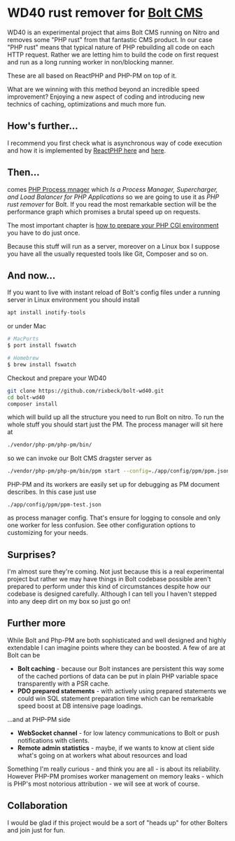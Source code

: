# WD40 rust remover for [Bolt CMS](https://bolt.cm)

WD40 is an experimental project that aims Bolt CMS running on Nitro and removes some "PHP rust" from that fantastic CMS 
product. In our case "PHP rust" means that typical nature of PHP rebuilding all code on each HTTP request.
Rather we are letting him to build the code on first request and run as a long running worker in non/blocking manner.

These are all based on ReactPHP and PHP-PM on top of it.

What are we winning with this method beyond an incredible speed improvement? Enjoying a new aspect of coding and introducing
new technics of caching, optimizations and much more fun.

## How's further...

I recommend you first check what is asynchronous way of code execution and how it is implemented by 
[ReactPHP here](https://sergeyzhuk.me/reactphp-series) and [here](https://reactphp.org/).
  
## Then...

comes [PHP Process mnager](https://github.com/php-pm/php-pm) which *Is a Process Manager, Supercharger, and Load Balancer 
for PHP Applications* so we are going to use it as *PHP rust remover* for Bolt. If you read the most remarkable section 
will be the performance graph which promises a brutal speed up on requests.

The most important chapter is [how to prepare your PHP CGI environment](https://github.com/php-pm/php-pm/wiki/Use-without-Docker) 
you have to do just once. 

Because this stuff will run as a server, moreover on a Linux box I suppose you have all the usually requested tools like 
Git, Composer and so on. 

## And now...

If you want to live with instant reload of Bolt's config files under a running server in Linux environment you should install

```bash
apt install inotify-tools
```

or under Mac

```bash
# MacPorts
$ port install fswatch

# Homebrew
$ brew install fswatch
```

Checkout and prepare your WD40

```bash
git clone https://github.com/rixbeck/bolt-wd40.git
cd bolt-wd40
composer install
```
  
which will build up all the structure you need to run Bolt on nitro. To run the whole stuff you should start just the PM.
The process manager will sit here at

```bash
./vendor/php-pm/php-pm/bin/
```
  
so we can invoke our Bolt CMS dragster server as

```bash  
./vendor/php-pm/php-pm/bin/ppm start --config=./app/config/ppm/ppm.json
```

PHP-PM and its workers are easily set up for debugging as PM document describes. In this case just use 

```
./app/config/ppm/ppm-test.json
```

as process manager config. That's ensure for logging to console and only one worker for less confusion.
See other configuration options to customizing for your needs.

## Surprises?

I'm almost sure they're coming. Not just because this is a real experimental project but rather we may have things in Bolt
codebase possible aren't prepared to perform under this kind of circumstances despite how our codebase is designed carefully.
Although I can tell you I haven't stepped into any deep dirt on my box so just go on!

## Further more

While Bolt and Php-PM are both sophisticated and well designed and highly extendable I can imagine points where they
can be boosted. A few of are at Bolt can be

* **Bolt caching** - because our Bolt instances are persistent this way some of the cached portions of data can be put in plain PHP
variable space transparently with a PSR cache.
* **PDO prepared statements** - with actively using prepared statements we could win SQL statement preparation time which 
can be remarkable speed boost at DB intensive page loadings. 

...and at PHP-PM side

* **WebSocket channel** - for low latency communications to Bolt or push notifications with clients.
* **Remote admin statistics** - maybe, if we wants to know at client side what's going on at workers what about resources 
and load   
   
Something I'm really curious - and think you are all - is about its reliability. However PHP-PM promises worker management on 
memory leaks - which is PHP's most notorious attribution - we will see at work of course.

## Collaboration

I would be glad if this project would be a sort of "heads up" for other Bolters and join just for fun.

  
    